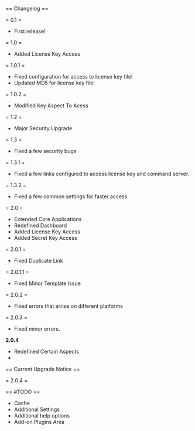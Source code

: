 == Changelog ==

= 0.1 =

* First release!

= 1.0 =

* Added License Key Access 

= 1.0.1 =

* Fixed configuration for access to license key file!
* Updated MD5 for license key file!

= 1.0.2 =

* Modified Key Aspect To Acess

= 1.2 =

* Major Security Upgrade

= 1.3 =
* Fixed a few security bugs

= 1.3.1 = 
* Fixed a few links configured to access license key and command server. 

= 1.3.2 =
* Fixed a few common settings for faster access

= 2.0 =
* Extended Core Applications
* Redefined Dashboard
* Added License Key Access
* Added Secret Key Access

= 2.0.1 =
* Fixed Duplicate Link

= 2.0.1.1 = 
* Fixed Minor Template Issue

= 2.0.2 =
* Fixed errors that arrise on different platforms

= 2.0.3 =
* Fixed minor errors.

**2.0.4**
* Redefined Certain Aspects
* 
== Current Upgrade Notice ==

= 2.0.4 =

== #TODO ==
* Cache
* Additional Settings
* Additional help options
* Add-on Plugins Area
